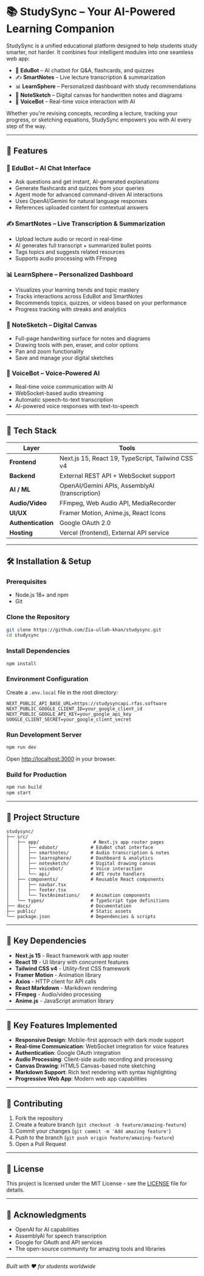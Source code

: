 # 📚 StudySync – Your AI-Powered Learning Companion

StudySync is a unified educational platform designed to help students study smarter, not harder. It combines four intelligent modules into one seamless web app:

- 🧠 **EduBot** – AI chatbot for Q&A, flashcards, and quizzes
- ✍️ **SmartNotes** – Live lecture transcription & summarization
- 📊 **LearnSphere** – Personalized dashboard with study recommendations
- 🎨 **NoteSketch** – Digital canvas for handwritten notes and diagrams
- 🎤 **VoiceBot** – Real-time voice interaction with AI

Whether you're revising concepts, recording a lecture, tracking your progress, or sketching equations, StudySync empowers you with AI every step of the way.

---

## 🚀 Features

### 🧠 EduBot – AI Chat Interface
- Ask questions and get instant, AI-generated explanations
- Generate flashcards and quizzes from your queries
- Agent mode for advanced command-driven AI interactions
- Uses OpenAI/Gemini for natural language responses
- References uploaded content for contextual answers

### ✍️ SmartNotes – Live Transcription & Summarization
- Upload lecture audio or record in real-time
- AI generates full transcript + summarized bullet points
- Tags topics and suggests related resources
- Supports audio processing with FFmpeg

### 📊 LearnSphere – Personalized Dashboard
- Visualizes your learning trends and topic mastery
- Tracks interactions across EduBot and SmartNotes
- Recommends topics, quizzes, or videos based on your performance
- Progress tracking with streaks and analytics

### 🎨 NoteSketch – Digital Canvas
- Full-page handwriting surface for notes and diagrams
- Drawing tools with pen, eraser, and color options
- Pan and zoom functionality
- Save and manage your digital sketches

### 🎤 VoiceBot – Voice-Powered AI
- Real-time voice communication with AI
- WebSocket-based audio streaming
- Automatic speech-to-text transcription
- AI-powered voice responses with text-to-speech

---

## 🧱 Tech Stack

| Layer      | Tools                                      |
|------------|---------------------------------------------|
| **Frontend**   | Next.js 15, React 19, TypeScript, Tailwind CSS v4 |
| **Backend**    | External REST API + WebSocket support       |
| **AI / ML**    | OpenAI/Gemini APIs, AssemblyAI (transcription) |
| **Audio/Video**| FFmpeg, Web Audio API, MediaRecorder        |
| **UI/UX**      | Framer Motion, Anime.js, React Icons        |
| **Authentication** | Google OAuth 2.0                        |
| **Hosting**    | Vercel (frontend), External API service     |

---

## 🛠️ Installation & Setup

### Prerequisites
- Node.js 18+ and npm
- Git

### Clone the Repository
```bash
git clone https://github.com/Zia-ullah-khan/studysync.git
cd studysync
```

### Install Dependencies
```bash
npm install
```

### Environment Configuration
Create a `.env.local` file in the root directory:
```env
NEXT_PUBLIC_API_BASE_URL=https://studysyncapi.rfas.software
NEXT_PUBLIC_GOOGLE_CLIENT_ID=your_google_client_id
NEXT_PUBLIC_GOOGLE_API_KEY=your_google_api_key
GOOGLE_CLIENT_SECRET=your_google_client_secret
```

### Run Development Server
```bash
npm run dev
```

Open [http://localhost:3000](http://localhost:3000) in your browser.

### Build for Production
```bash
npm run build
npm start
```

---

## 📁 Project Structure

```
studysync/
├── src/
│   ├── app/                    # Next.js app router pages
│   │   ├── edubot/            # EduBot chat interface
│   │   ├── smartnotes/        # Audio transcription & notes
│   │   ├── learnsphere/       # Dashboard & analytics
│   │   ├── notesketch/        # Digital drawing canvas
│   │   ├── voicebot/          # Voice interaction
│   │   └── api/               # API route handlers
│   ├── components/            # Reusable React components
│   │   ├── navbar.tsx
│   │   ├── footer.tsx
│   │   └── TextAnimations/    # Animation components
│   └── types/                 # TypeScript type definitions
├── docs/                      # Documentation
├── public/                    # Static assets
└── package.json               # Dependencies & scripts
```

---

## 🔧 Key Dependencies

- **Next.js 15** - React framework with app router
- **React 19** - UI library with concurrent features
- **Tailwind CSS v4** - Utility-first CSS framework
- **Framer Motion** - Animation library
- **Axios** - HTTP client for API calls
- **React Markdown** - Markdown rendering
- **FFmpeg** - Audio/video processing
- **Anime.js** - JavaScript animation library

---

## 🌟 Key Features Implemented

- **Responsive Design**: Mobile-first approach with dark mode support
- **Real-time Communication**: WebSocket integration for voice features
- **Authentication**: Google OAuth integration
- **Audio Processing**: Client-side audio recording and processing
- **Canvas Drawing**: HTML5 Canvas-based note sketching
- **Markdown Support**: Rich text rendering with syntax highlighting
- **Progressive Web App**: Modern web app capabilities

---

## 🤝 Contributing

1. Fork the repository
2. Create a feature branch (`git checkout -b feature/amazing-feature`)
3. Commit your changes (`git commit -m 'Add amazing feature'`)
4. Push to the branch (`git push origin feature/amazing-feature`)
5. Open a Pull Request

---

## 📄 License

This project is licensed under the MIT License - see the [LICENSE](LICENSE) file for details.

---

## 🙏 Acknowledgments

- OpenAI for AI capabilities
- AssemblyAI for speech transcription
- Google for OAuth and API services
- The open-source community for amazing tools and libraries

---

*Built with ❤️ for students worldwide*
